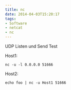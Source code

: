 ```yaml
---
title: nc
date: 2014-04-03T15:20:17
tags:
- Software
- netcat
- nc
---
```


UDP Listen und Send Test

Host1:

    nc -u -l 0.0.0.0 51666

Host2:

    echo foo | nc -u Host1 51666

